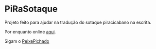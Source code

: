# PiRaSotaque

Projeto feito para ajudar na tradução do sotaque piracicabano na escrita.

Por enquanto online [aqui](https://pirasotaque.herokuapp.com/).

Sigam o [PeixePichado](https://www.instagram.com/peixepichado/)
